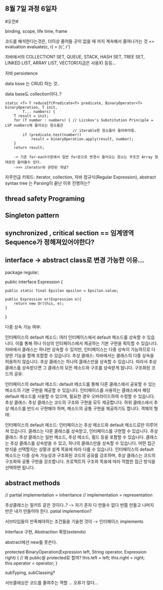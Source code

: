 ## 8월 7일 과정 6일차

#오전#

binding, scope, life time, frame

코드를 해석한다는것은, 더이상 줄어들 곳이 없을 때 까지 계속해서 줄여나가는 것 == evaluation
evaluate(c, r) = (c', r') 

자바에서의 COLLECTION? SET, QUEUE, STACK, HASH SET, TREE SET, LINKED LIST, ARRAY LIST, VECTOR(지금은 사용X) 등등...

자바 persistence

data bsse 는  CRUD 하는 것..

data base도 collection이다..? 

    static <T> T reduceIf(Predicate<T> predicate, BinaryOperator<T> binaryOperation, T init,
            T... numbers) {
        T result = init;
        for (T number : numbers) { // Licskov's Substitution Principle = LSP numbers에 들어오는 원소들은
                                   // iterable한 원소들이 들어와야함.
            if (predicate.test(number))
                result = binaryOperation.apply(result, number);
        }
        return result;

        -> 기존 for-each구문에서 일반 for문으로 변경시 들어오는 원소는 무조건 Array 형태로만 들어올수 있다. 
        ->>> iterator와 관련된 개념?

자주언급 키워드: iterator, collection, 자바 정규식(Regular Expression), 
abstract syntax tree 는 Parsing이 끝난 이후 진행하는? 

## thread safety Programing
## Singleton pattern
## synchronized , critical section == 임계영역 Sequence가 정해져있어야한다?


## interface -> abstract class로 변경 가능한 이유...
package regular;

public interface Expression { 

    public static final Epsilon epsilon = Epsilon.value;

    public Expression or(Expression e){
        return new Or(this, e);
    }

}

다중 상속 가능 여부:

인터페이스의 default 메소드: 여러 인터페이스에서 default 메소드를 상속할 수 있습니다. 이를 통해 하나 이상의 인터페이스에서 제공하는 기본 구현을 획득할 수 있습니다. 자바에서 클래스는 하나만 상속할 수 있지만, 인터페이스는 다중 상속이 가능하므로 다양한 기능을 함께 조합할 수 있습니다.
추상 클래스: 자바에서는 클래스의 다중 상속을 허용하지 않습니다. 추상 클래스는 하나의 클래스만을 상속할 수 있습니다. 따라서 추상 클래스를 상속받으면 그 클래스의 모든 메소드와 구조를 상속받게 됩니다.
구조화된 코드의 공유:

인터페이스의 default 메소드: default 메소드를 통해 다른 클래스에서 공유할 수 있는 메소드의 기본 구현을 제공할 수 있습니다. 인터페이스를 사용하는 클래스에서 해당 default 메소드를 사용할 수 있으며, 필요한 경우 오버라이드하여 수정할 수 있습니다.
추상 클래스: 추상 클래스는 코드의 구조와 구현을 모두 제공합니다. 하위 클래스에서 추상 메소드를 반드시 구현해야 하며, 메소드의 공통 구현을 제공하기도 합니다.
객체의 형태:

인터페이스의 default 메소드: 인터페이스는 추상 메소드와 default 메소드로만 이루어져 있습니다. 클래스는 다른 클래스를 상속받고, 인터페이스를 구현할 수 있습니다.
추상 클래스: 추상 클래스는 일반 메소드, 추상 메소드, 필드 등을 포함할 수 있습니다. 클래스는 추상 클래스를 상속받을 수 있고, 하나의 클래스만을 상속할 수 있습니다.
어떤 접근 방식을 선택할지는 상황과 설계 목표에 따라 다를 수 있습니다. 인터페이스의 default 메소드는 다중 상속 가능성과 구조화된 코드의 공유를 강조하며, 추상 클래스는 코드의 구조화와 공통 구현을 강조합니다. 프로젝트의 구조와 목표에 따라 적합한 접근 방식을 선택하면 됩니다.

## abstract methods
// partial implementation = inheritance
// implementation = representation


추상클래스는 밀키트 같은 것이다..? -> 자기 혼자 다 만들수 없다 반쯤 만들고 나머지 반은 내가 만들어야 한다. patial implemention? 

서브타입들이 만족해야하는 조건들을 기술한 것이 -> 인터페이스 implements 

 Interface 구현, Abstraction 확장(extends)

 abstract에선 new를 못쓴다.


 protected BinaryOperation(Expression left, String operator, Expression right) { // 왜 public을 protected로 할까?
        this.left = left;
        this.right = right;
        this.operator = operator;
    }


subTyping, subClassing?

서브클래싱은 코드를 줄여주는 역할 ... 오류가 많다...